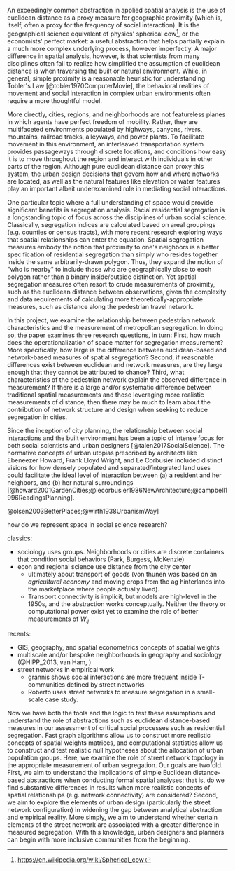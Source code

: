 <!-- Hook -->

An exceedingly common abstraction in applied spatial analysis is the use of euclidean distance as a
proxy measure for geographic proximity (which is, itself, often a proxy for the frequency of social
interaction). It is the geographical science equivalent of physics' spherical cow[^spherical_cow],
or the economists' perfect market: a useful abstraction that helps partially explain a much more
complex underlying process, however imperfectly. A major difference in spatial analysis, however, is
that scientists from many disciplines often fail to realize how simplified the assumption of
euclidean distance is when traversing the built or natural environment. While, in general, simple
proximity is a reasonable heuristic for understanding Tobler's Law [@tobler1970ComputerMovie], the
behavioral realities of movement and social interaction in complex urban environments often require
a more thoughtful model.

More directly, cities, regions, and neighborhoods are not featureless planes in which agents have
perfect freedom of mobility. Rather, they are multifaceted environments populated by highways,
canyons, rivers, mountains, railroad tracks, alleyways, and power plants. To facilitate movement in this
environment, an interleaved transportation system provides passageways through discrete locations,
and conditions how easy it is to move throughout the region and interact with individuals in other
parts of the region. Although pure euclidean distance can proxy this system, the urban design
decisions that govern how and where networks are located, as well as the natural features like
elevation or water features play an important albeit underexamined role in mediating social
interactions.

One particular topic where a full understanding of space would provide significant benefits is
segregation analysis. Racial residential segregation is a longstanding topic of focus across the
disciplines of urban social science. Classically, segregation indices are calculated based on areal
groupings (e.g. counties or census tracts), with more recent research exploring ways that spatial
relationships can enter the equation. Spatial segregation measures embody the notion that proximity
to one's neighbors is a better specification of residential segregation than simply who resides
together inside the same arbitrarily-drawn polygon. Thus, they expand the notion of "who is nearby"
to include those who are geographically close to each polygon rather than a binary inside/outside
distinction. Yet spatial segregation measures often resort to crude measurements of proximity, such
as the euclidean distance between observations, given the complexity and data requirements of
calculating more theoretically-appropriate measures, such as distance along the pedestrian travel
network.

<!-- Question -->

In this project, we examine the relationship between pedestrian network characteristics and the
measurement of metropolitan segregation. In doing so, the paper examines three research questions,
in turn: First, how much does the operationalization of space matter for segregation measurement?
More specifically, how large is the difference between euclidean-based and network-based measures of
spatial segregation? Second, if reasonable differences exist between euclidean and network measures,
are they large enough that they cannot be attributed to chance? Third, what characteristics of the
pedestrian network explain the observed difference in measurement? If there is a large and/or
systematic difference between traditional spatial measurements and those leveraging more realistic
measurements of distance, then there may be much to learn about the contribution of network
structure and design when seeking to reduce segregation in cities.

<!-- Antecedents -->

Since the inception of city planning, the relationship between social interactions and the built
environment has been a topic of intense focus for both social scientists and urban designers
[@talen2017SocialScience]. The normative concepts of urban utopias prescribed by architects like
Ebeneezer Howard, Frank Lloyd Wright, and Le Corbusier included distinct visions for how densely
populated and separated/integrated land uses could facilitate the ideal level of interaction between
(a) a resident and her neighbors, and (b) her natural surroundings
[@howard2001GardenCities;@lecorbusier1986NewArchitecture;@campbell1996ReadingsPlanning].



@olsen2003BetterPlaces;@wirth1938UrbanismWay]

how do we represent space in social science research?


classics:
- sociology uses groups. Neighborhoods or cities are discrete containers that condition social behaviors (Park, Burgess, McKenzie)
- econ and regional science use distance from the city center
    - ultimately about transport of goods (von thunen was based on an *agricultural economy* and moving crops from the ag hinterlands into the marketplace where people actually lived). 
    - Transport connectivity is implicit, but models are high-level in the 1950s, and the abstraction works conceptually. Neither the theory or computational power exist yet to examine the role of better measurements of $W_{ij}$

recents:
- GIS, geography, and spatial econometrics concepts of spatial weights
- multiscale and/or bespoke neighborhoods in geography and sociology (@HIPP_2013, van Ham, )
- street networks in empirical work
    - grannis shows social interactions are more frequent inside T-communities defined by street networks
    - Roberto uses street networks to measure segregation in a small-scale case study.

<!-- Value-Added -->

Now we have both the tools and the logic to test these assumptions and understand the role of
abstractions such as euclidean distance-based measures in our assessment of critical social
processes such as residential segregation. Fast graph algorithms allow us to construct more
realistic concepts of spatial weights matrices, and computational statistics allow us to construct
and test realistic null hypotheses about the allocation of urban population groups. Here, we examine
the role of street network topology in the appropriate measurement of urban segregation. Our goals
are twofold. First, we aim to understand the implications of simple Euclidean distance- based
abstractions when conducting formal spatial analyses; that is, do we find substantive differences in
results when more realistic concepts of spatial relationships (e.g. network connectivity) are
considered? Second, we aim to explore the elements of urban design (particularly the street network
configuration) in widening the gap between analytical abstraction and empirical reality. More
simply, we aim to understand whether certain elements of the street network are associated with a
greater difference in measured segregation. With this knowledge, urban designers and planners can
begin with more inclusive communities from the beginning.

<!-- Road-map -->



[^spherical_cow]: <https://en.wikipedia.org/wiki/Spherical_cow>